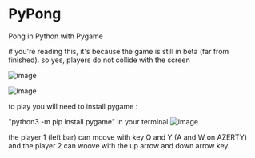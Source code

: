# PyPong
Pong in Python with Pygame

if you're reading this, it's because the game is still in beta (far from finished). so yes, players do not collide with the screen

![image](https://github.com/timeobdt/PyPong/assets/136178363/7eeceaa4-f1d9-46ae-a78d-17399fdcd4e8)

![image](https://github.com/timeobdt/PyPong/assets/136178363/33b9212d-b4f7-4378-9431-4a0b760ba3a8)

to play you will need to install pygame : 

"python3 -m pip install pygame" in your terminal
![image](https://github.com/timeobdt/PyPong/assets/136178363/18f3df13-098f-493f-9703-f84739f1779a)

the player 1 (left bar) can moove with key Q and Y (A and W on AZERTY) and the player 2 can woove with the up arrow and down arrow key.


